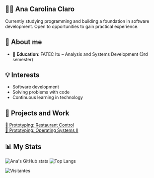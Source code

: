 ## 👩‍💻 Ana Carolina Claro

Currently studying programming and building a foundation in software development. Open to opportunities to gain practical experience.

## 📌 About me

- 🎯 **Education**: FATEC Itu – Analysis and Systems Development (3rd semester)

## 💡 Interests

- Software development
- Solving problems with code
- Continuous learning in technology

## 📁  Projects and Work

[📄 Prototyping: Restaurant Control](Grupo%206%20-%20Controle%20De%20Restaurante_250401_184603.pdf)  
[📄 Prototyping: Operating Systems II](Projeto%20SO%20II.pdf)

## 📊 My Stats

![Ana's GitHub stats](https://github-readme-stats.vercel.app/api?username=anacpwc&show_icons=true&theme=dracula)
![Top Langs](https://github-readme-stats.vercel.app/api/top-langs/?username=anacpwc&layout=compact&theme=dracula)

![Visitantes](https://komarev.com/ghpvc/?username=anacpwc&color=blue)


